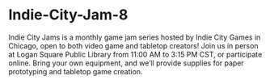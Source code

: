 # Indie-City-Jam-8
Indie City Jams is a monthly game jam series hosted by Indie City Games in Chicago, open to both video game and tabletop creators! Join us in person at Logan Square Public Library from 11:00 AM to 3:15 PM CST, or participate online. Bring your own equipment, and we’ll provide supplies for paper prototyping and tabletop game creation.
